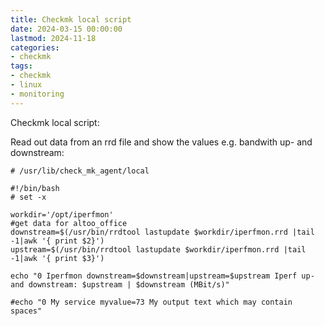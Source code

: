 ```yaml
--- 
title: Checkmk local script
date: 2024-03-15 00:00:00
lastmod: 2024-11-18
categories: 
- checkmk
tags: 
- checkmk
- linux
- monitoring
---
```

Checkmk local script:

Read out data from an rrd file and show the values e.g. bandwith up- and downstream:

    # /usr/lib/check_mk_agent/local

    #!/bin/bash
    # set -x
  
    workdir='/opt/iperfmon'
    #get data for altoo_office
    downstream=$(/usr/bin/rrdtool lastupdate $workdir/iperfmon.rrd |tail -1|awk '{ print $2}')
    upstream=$(/usr/bin/rrdtool lastupdate $workdir/iperfmon.rrd |tail -1|awk '{ print $3}')
    
    echo "0 Iperfmon downstream=$downstream|upstream=$upstream Iperf up- and downstream: $upstream | $downstream (MBit/s)"
    
    #echo "0 My service myvalue=73 My output text which may contain spaces"
